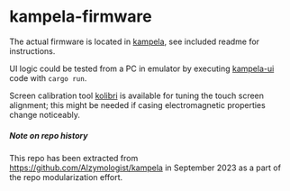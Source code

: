 # kampela-firmware

The actual firmware is located in [kampela](https://github.com/Kalapaja/kampela-firmware/tree/main/kampela), see included readme for instructions.

UI logic could be tested from a PC in emulator by executing [kampela-ui](https://github.com/Kalapaja/kampela-firmware/tree/main/kampela-ui) code with `cargo run`.

Screen calibration tool [kolibri](https://github.com/Kalapaja/kampela-firmware/tree/main/kolibri) is available for tuning the touch screen alignment; this might be needed if casing electromagnetic properties change noticeably.



##### Note on repo history

This repo has been extracted from https://github.com/Alzymologist/kampela in September 2023 as a part of the repo modularization effort.
